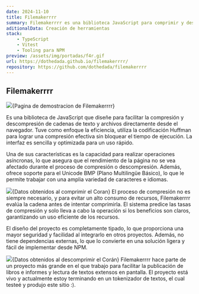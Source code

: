 ```yaml
---
date: 2024-11-10
title: Filemakerrrr
summary: Filemakerrrr es una biblioteca JavaScript para comprimir y descomprimir cadenas de texto en el navegador usando codificación Huffman. Asíncrona, eficiente, sin bloqueos y con soporte para Unicode BMP. Fácil de usar, sin dependencias, totalmente tipado y disponible en NPM.
aditionalData: Creación de herramientas
stack:
    - TypeScript
    - Vitest
    - Tooling para NPM
preview: /assets/img/portadas/f4r.gif
url: https://dothedada.github.io/filemakerrrr/
repository: https://github.com/dothedada/filemakerrrr
---
```


## Filemakerrrr

![](/assets/img/f4r/header.jpg){Pagina de demostracion de Filemakerrrr}

Es una biblioteca de JavaScript que diseñe para facilitar la compresión y descompresión de cadenas de texto y archivos directamente desde el navegador. Tuve como enfoque la eficiencia, utiliza la codificación Huffman para lograr una compresión efectiva sin bloquear el tiempo de ejecución. La interfaz es sencilla y optimizada para un uso rápido.

Una de sus características es la capacidad para realizar operaciones asíncronas, lo que asegura que el rendimiento de la página no se vea afectado durante el proceso de compresión o descompresión. Además, ofrece soporte para el Unicode BMP (Plano Multilingüe Básico), lo que le permite trabajar con una amplia variedad de caracteres e idiomas.

![](/assets/img/f4r/zip.jpg){Datos obtenidos al comprimir el Coran}
El proceso de compresión no es siempre necesario, y para evitar un alto consumo de recursos, Filemakerrrr evalúa la cadena antes de intentar comprimirla. El sistema predice las tasas de compresión y solo lleva a cabo la operación si los beneficios son claros, garantizando un uso eficiente de los recursos.

El diseño del proyecto es completamente tipado, lo que proporciona una mayor seguridad y facilidad al integrarlo en otros proyectos. Además, no tiene dependencias externas, lo que lo convierte en una solución ligera y fácil de implementar desde NPM.

![](/assets/img/f4r/unzip.jpg){Datos obtenidos al descomprimir el Corán}
Filemakerrrr hace parte de un proyecto más grande en el que trabajo para facilitar la publicación de libros e informes y lectura de textos extensos en pantalla. El proyecto está vivo y actualmente estoy terminando en un tokenizador de textos, el cual testeé y produjo este sitio :).
